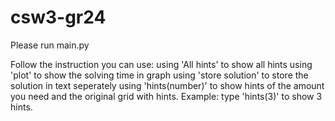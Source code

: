 # csw3-gr24
Please run main.py

Follow the instruction you can use:
  using 'All hints' to show all hints
  using 'plot' to show the solving time in graph
  using 'store solution' to store the solution in text seperately
  using 'hints(number)' to show hints of the amount you need and the original grid with hints. Example: type 'hints(3)' to show 3 hints. 
  
  
